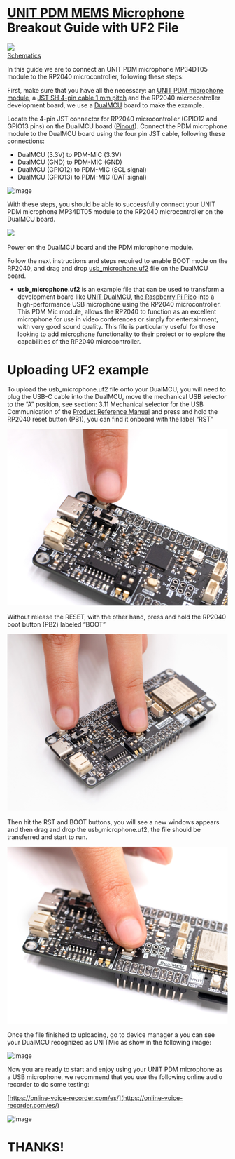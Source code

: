 # [UNIT PDM MEMS Microphone](https://github.com/Rabadan-uelectronics/UNIT-PDM-MEMS-Microphone) Breakout Guide with UF2 File

<a href="https://github.com/Rabadan-uelectronics/UNIT-PDM-MEMS-Microphone/blob/main/Hardware/UNIT_PDM_MIC-schematic.pdf"><img src="https://github.com/Rabadan-uelectronics/UNIT-PDM-MEMS-Microphone/blob/main/Hardware/Schematics_icon.jpg?raw=false" width="500px"><br/> Schematics</a>

In this guide we are to connect an UNIT PDM microphone MP34DT05 module to the RP2040 microcontroller, following these steps:

First, make sure that you have all the necessary: an [UNIT PDM microphone module](https://github.com/Rabadan-uelectronics/UNIT-PDM-MEMS-Microphone), a [JST SH 4-pin cable 1 mm pitch](https://uelectronics.com/producto/conectores-sh1-0mm-con-cable-28-awg-15cm/) and the RP2040 microcontroller development board, we use a [DualMCU](https://uelectronics.com/producto/unit-dualmcu-esp32-rp2040-tarjeta-de-desarrollo/) board to make the example.

Locate the 4-pin JST connector for RP2040 microcontroller (GPIO12 and GPIO13 pins) on the DualMCU board ([Pinout](https://raw.githubusercontent.com/UNIT-Electronics/DualMCU/main/Hardware/Resources/EU0002-DUALMCU%20V3.1.2.jpg)). Connect the PDM microphone module to the DualMCU board using the four pin JST cable, following these connections:

* DualMCU (3.3V) to PDM-MIC (3.3V)
* DualMCU (GND) to PDM-MIC (GND)
* DualMCU (GPIO12) to PDM-MIC (SCL signal)
* DualMCU (GPIO13) to PDM-MIC (DAT signal)

![image](https://github.com/Rabadan-uelectronics/UNIT-PDM-MEMS-Microphone/blob/main/Hardware/MicConectionsJST1.jpg)

With these steps, you should be able to successfully connect your UNIT PDM microphone MP34DT05 module to the RP2040 microcontroller on the DualMCU board.

<img src="https://github.com/Rabadan-uelectronics/UNIT-PDM-MEMS-Microphone/blob/main/Hardware/Mic%26DualMCU.jpg?raw=false" width="1000px"><br/>

Power on the DualMCU board and the PDM microphone module.

Follow the next instructions and steps required to enable BOOT mode on the RP2040, and drag and drop [usb_microphone.uf2](https://github.com/UNIT-Electronics/DualMCU/blob/main/Software/UF2_Files/usb_microphone.uf2) file on the DualMCU board.

* **usb_microphone.uf2** is an example file that can be used to transform a development board like [UNIT DualMCU](https://github.com/Rabadan-uelectronics/DualMCU-RP2040-Arduino-Package/blob/main/releases/download/1.0.0/DualMCU-rp2040-1.0.0.zip), [the Raspberry Pi Pico](https://www.raspberrypi.com/documentation/microcontrollers/raspberry-pi-pico.html) into a high-performance USB microphone using the RP2040 microcontroller. This PDM Mic module, allows the RP2040 to function as an excellent microphone for use in video conferences or simply for entertainment, with very good sound quality. This file is particularly useful for those looking to add microphone functionality to their project or to explore the capabilities of the RP2040 microcontroller.


# Uploading UF2 example
To upload the usb_microphone.uf2 file onto your DualMCU, you will need to plug the USB-C cable into the DualMCU, move the mechanical USB selector to the “A” position, see section: 3.11 Mechanical selector for the USB Communication of the [Product Reference Manual](https://github.com/UNIT-Electronics/DualMCU/blob/main/DualMCU(Product%20Reference%20Manual).pdf) and press and hold the RP2040 reset button (PB1), you can find it onboard with the label “RST”

![image](https://github.com/UNIT-Electronics/DualMCU/blob/main/Docs/RP2040-Reset_BUTTON.jpg)

Without release the RESET, with the other hand, press and hold the RP2040 boot button (PB2) labeled “BOOT”

![image](https://github.com/UNIT-Electronics/DualMCU/blob/main/Docs/RP2040-Enter_Bootloader_mode.jpg)

Then hit the RST and BOOT buttons, you will see a new windows appears and then drag and drop the usb_microphone.uf2, the file should be transferred and start to run.

![image](https://github.com/UNIT-Electronics/DualMCU/blob/main/Docs/RP2040-Boot_button.jpg)

Once the file finished to uploading, go to device manager a you can see your DualMCU recognized as UNITMic as show in the following image:

![image](https://github.com/Rabadan-uelectronics/UNIT-PDM-MEMS-Microphone/blob/main/Hardware/DeviceManager.jpg)
 
Now you are ready to start and enjoy using your UNIT PDM microphone as a USB microphone, we recommend that you use the following online audio recorder to do some testing:

[https://online-voice-recorder.com/es/](https://online-voice-recorder.com/es/)

![image](https://github.com/Rabadan-uelectronics/UNIT-PDM-MEMS-Microphone/blob/main/Hardware/RecordedAudio.jpg)

# THANKS!

